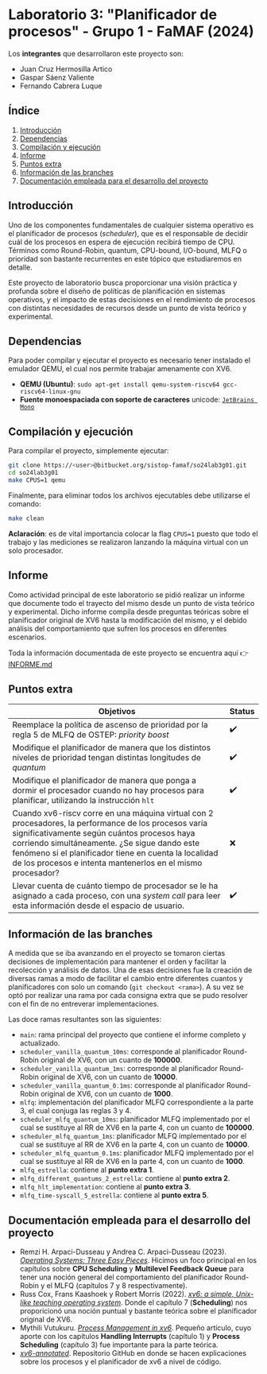 # Laboratorio 3: "Planificador de procesos" - Grupo 1 - FaMAF (2024)

Los **integrantes** que desarrollaron este proyecto son: 

 - Juan Cruz Hermosilla Artico
 - Gaspar Sáenz Valiente
 - Fernando Cabrera Luque


## **Índice**
 1. [Introducción](#introduccion)
 2. [Dependencias](#dependencias)
 3. [Compilación y ejecución](#compilacion-y-ejecucion)
 4. [Informe](#informe)
 5. [Puntos extra](#puntos-extra)
 6. [Información de las branches](#branches)
 7. [Documentación empleada para el desarrollo del proyecto](#documentacion)


<a name="introduccion"></a>
## **Introducción**
Uno de los componentes fundamentales de cualquier sistema operativo es el planificador de procesos (*scheduler*), que es el responsable de decidir cuál de los procesos en espera de ejecución recibirá tiempo de CPU. Términos como Round-Robin, quantum, CPU-bound, I/O-bound, MLFQ o prioridad son bastante recurrentes en este tópico que estudiaremos en detalle. 

Este proyecto de laboratorio busca proporcionar una visión práctica y profunda sobre el diseño de políticas de planificación en sistemas operativos, y el impacto de estas decisiones en el rendimiento de procesos con distintas necesidades de recursos desde un punto de vista teórico y experimental.


<a name="dependencias"></a>
## **Dependencias**
Para poder compilar y ejecutar el proyecto es necesario tener instalado el emulador QEMU, el cual nos permite trabajar amenamente con XV6.

 - **QEMU (Ubuntu)**: `sudo apt-get install qemu-system-riscv64 gcc-riscv64-linux-gnu`
 - **Fuente monoespaciada con soporte de caracteres** unicode: [`JetBrains Mono`](https://www.jetbrains.com/es-es/lp/mono/)


<a name="compilacion-y-ejecucion"></a>
## **Compilación y ejecución**
Para compilar el proyecto, simplemente ejecutar:
``` sh
git clone https://<user>@bitbucket.org/sistop-famaf/so24lab3g01.git
cd so24lab3g01
make CPUS=1 qemu
```
Finalmente, para eliminar todos los archivos ejecutables debe utilizarse el comando:
``` sh
make clean
```
**Aclaración**: es de vital importancia colocar la flag `CPUS=1` puesto que todo el trabajo y las mediciones se realizaron lanzando la máquina virtual con un solo procesador.


<a name="informe"></a>
## **Informe**
Como actividad principal de este laboratorio se pidió realizar un informe que documente todo el trayecto del mismo desde un punto de vista teórico y experimental. Dicho informe compila desde preguntas teóricas sobre el planificador original de XV6 hasta la modificación del mismo, y el debido análisis del comportamiento que sufren los procesos en diferentes escenarios.

Toda la información documentada de este proyecto se encuentra aquí 👉 [INFORME.md](./INFORME.md)


<a name="puntos-extra"></a>
## **Puntos extra**

| Objetivos | Status |
| --- | --- |
| Reemplace la política de ascenso de  prioridad por la regla 5 de MLFQ de OSTEP: *priority boost* | :heavy_check_mark: |
| Modifique el planificador de manera que los distintos niveles de prioridad tengan distintas longitudes de *quantum* | :heavy_check_mark: |
| Modifique el planificador de manera que ponga a dormir el procesador cuando no hay procesos para planificar, utilizando la instrucción `hlt` | :heavy_check_mark: |
| Cuando xv6-riscv corre en una máquina virtual con 2 procesadores, la performance de los procesos varía significativamente según cuántos procesos haya corriendo simultáneamente. ¿Se sigue dando este fenómeno si el planificador tiene en cuenta la localidad de los procesos e intenta mantenerlos en el mismo procesador? | :x: |
| Llevar cuenta de cuánto tiempo de procesador se le ha asignado a cada proceso, con una *system call* para leer esta información desde el espacio de usuario. | :heavy_check_mark: |


<a name="branches"></a>
## **Información de las branches**
A medida que se iba avanzando en el proyecto se tomaron ciertas decisiones de implementación para mantener el orden y facilitar la recolección y análisis de datos. Una de esas decisiones fue la creación de diversas ramas a modo de facilitar el cambio entre diferentes cuantos y planificadores con solo un comando (`git checkout <rama>`). A su vez se optó por realizar una rama por cada consigna extra que se pudo resolver con el fin de no entreverar implementaciones.

Las doce ramas resultantes son las siguientes:

* `main`: rama principal del proyecto que contiene el informe completo y actualizado.
* `scheduler_vanilla_quantum_10ms`: corresponde al planificador Round-Robin original de XV6, con un cuanto de **100000**.
* `scheduler_vanilla_quantum_1ms`: corresponde al planificador Round-Robin original de XV6, con un cuanto de **10000**.
* `scheduler_vanilla_quantum_0.1ms`: corresponde al planificador Round-Robin original de XV6, con un cuanto de **1000**. 
* `mlfq`: implementación del planificador MLFQ correspondiente a la parte 3, el cual conjuga las reglas 3 y 4.
* `scheduler_mlfq_quantum_10ms`: planificador MLFQ implementado por el cual se sustituye al RR de XV6 en la parte 4, con un cuanto de **100000**. 
* `scheduler_mlfq_quantum_1ms`: planificador MLFQ implementado por el cual se sustituye al RR de XV6 en la parte 4, con un cuanto de **10000**.
* `scheduler_mlfq_quantum_0.1ms`: planificador MLFQ implementado por el cual se sustituye al RR de XV6 en la parte 4, con un cuanto de **1000**. 
* `mlfq_estrella`: contiene al **punto extra 1**.
* `mlfq_different_quantums_2_estrella`: contiene al **punto extra 2**.
* `mlfq_hlt_implementation`: contiene al **punto extra 3**.
* `mlfq_time-syscall_5_estrella`: contiene al **punto extra 5**.


<a name="documentacion"></a>
## **Documentación empleada para el desarrollo del proyecto**
- Remzi H. Arpaci-Dusseau y Andrea C. Arpaci-Dusseau (2023). [*Operating Systems: Three Easy Pieces*](https://pages.cs.wisc.edu/~remzi/OSTEP/). Hicimos un foco principal en los capítulos sobre **CPU Scheduling** y **Multilevel Feedback Queue** para tener una noción general del comportamiento del planificador Round-Robin y el MLFQ (capítulos 7 y 8 respectivamente). 
- Russ Cox, Frans Kaashoek y Robert Morris (2022). [*xv6: a simple, Unix-like teaching operating system*](https://pdos.csail.mit.edu/6.828/2022/xv6/book-riscv-rev3.pdf). Donde el capítulo 7 (**Scheduling**) nos proporicionó una noción puntual y bastante teórica sobre el planificador original de XV6.
- Mythili Vutukuru. [*Process Management in xv6*](https://www.cse.iitb.ac.in/~mythili/os/notes/old-xv6/xv6-process.pdf). Pequeño artículo, cuyo aporte con los capítulos **Handling Interrupts** (capítulo 1) y **Process Scheduling** (capítulo 3) fue importante para la parte teórica.
- [*xv6-annotated*](https://github.com/palladian1/xv6-annotated). Repositorio GitHub en donde se hacen explicaciones sobre los procesos y el planificador de xv6 a nivel de código.